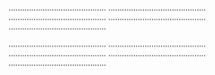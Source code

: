 ...........................................
...........................................
...........................................
...........................................
...........................................


...........................................
...........................................
...........................................
...........................................
...........................................

